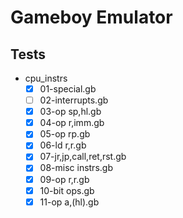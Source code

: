 # Gameboy Emulator 

## Tests

- cpu_instrs
  - [X] 01-special.gb
  - [ ] 02-interrupts.gb
  - [X] 03-op sp,hl.gb
  - [X] 04-op r,imm.gb
  - [X] 05-op rp.gb
  - [X] 06-ld r,r.gb
  - [X] 07-jr,jp,call,ret,rst.gb
  - [X] 08-misc instrs.gb
  - [X] 09-op r,r.gb
  - [X] 10-bit ops.gb
  - [X] 11-op a,(hl).gb
